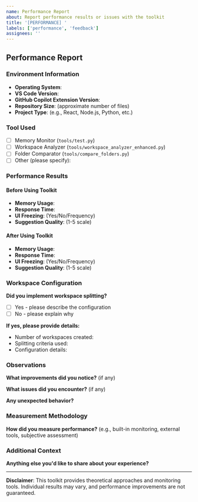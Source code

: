 ```yaml
---
name: Performance Report
about: Report performance results or issues with the toolkit
title: '[PERFORMANCE] '
labels: ['performance', 'feedback']
assignees: ''
---
```


## Performance Report

### Environment Information
- **Operating System**: 
- **VS Code Version**: 
- **GitHub Copilot Extension Version**: 
- **Repository Size**: (approximate number of files)
- **Project Type**: (e.g., React, Node.js, Python, etc.)

### Tool Used
- [ ] Memory Monitor (`tools/test.py`)
- [ ] Workspace Analyzer (`tools/workspace_analyzer_enhanced.py`)  
- [ ] Folder Comparator (`tools/compare_folders.py`)
- [ ] Other (please specify):

### Performance Results

#### Before Using Toolkit
- **Memory Usage**: 
- **Response Time**: 
- **UI Freezing**: (Yes/No/Frequency)
- **Suggestion Quality**: (1-5 scale)

#### After Using Toolkit  
- **Memory Usage**: 
- **Response Time**: 
- **UI Freezing**: (Yes/No/Frequency)
- **Suggestion Quality**: (1-5 scale)

### Workspace Configuration
**Did you implement workspace splitting?**
- [ ] Yes - please describe the configuration
- [ ] No - please explain why

**If yes, please provide details:**
- Number of workspaces created:
- Splitting criteria used:
- Configuration details:

### Observations
**What improvements did you notice?** (if any)


**What issues did you encounter?** (if any)


**Any unexpected behavior?**


### Measurement Methodology
**How did you measure performance?** (e.g., built-in monitoring, external tools, subjective assessment)


### Additional Context
**Anything else you'd like to share about your experience?**


---
**Disclaimer**: This toolkit provides theoretical approaches and monitoring tools. Individual results may vary, and performance improvements are not guaranteed.